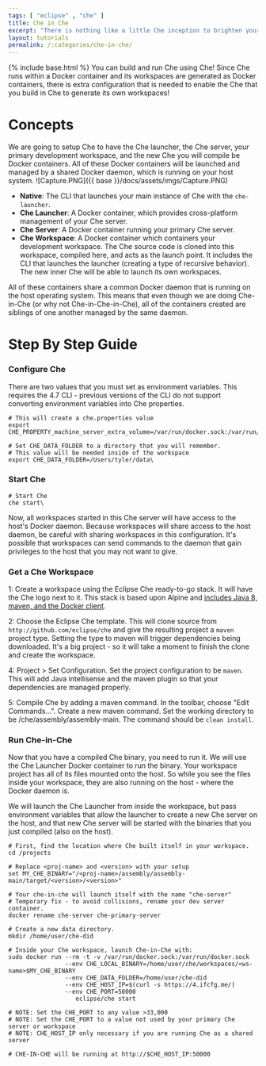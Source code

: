 ```yaml
---
tags: [ "eclipse" , "che" ]
title: Che in Che
excerpt: "There is nothing like a little Che inception to brighten your day."
layout: tutorials
permalink: /:categories/che-in-che/
---
```

{% include base.html %}
You can build and run Che using Che!  Since Che runs within a Docker container and its workspaces are generated as Docker containers, there is extra configuration that is needed to enable the Che that you build in Che to generate its own workspaces!
# Concepts  
We are going to setup Che to have the Che launcher, the Che server, your primary development workspace, and the new Che you will compile be Docker containers. All of these Docker containers will be launched and managed by a shared Docker daemon, which is running on your host system.
![Capture.PNG]({{ base }}/docs/assets/imgs/Capture.PNG)
* **Native**: The CLI that launches your main instance of Che with the `che-launcher`.
* **Che Launcher**: A Docker container, which provides cross-platform management of your Che server.
* **Che Server**: A Docker container running your primary Che server.
* **Che Workspace**: A Docker container which containers your development workspace. The Che source code is cloned into this workspace, compiled here, and acts as the launch point. It includes the CLI that launches the launcher (creating a type of recursive behavior). The new inner Che will be able to launch its own workspaces.

All of these containers share a common Docker daemon that is running on the host operating system. This means that even though we are doing Che-in-Che (or why not Che-in-Che-in-Che), all of the containers created are siblings of one another managed by the same daemon.
# Step By Step Guide  
### Configure Che
There are two values that you must set as environment variables. This requires the 4.7 CLI - previous versions of the CLI do not support converting environment variables into Che properties.
```text  
# This will create a che.properties value
export CHE_PROPERTY_machine_server_extra_volume=/var/run/docker.sock:/var/run/docker.sock

# Set CHE_DATA_FOLDER to a directory that you will remember.
# This value will be needed inside of the workspace
export CHE_DATA_FOLDER=/Users/tyler/data\
```
### Start Che
```shell  
# Start Che
che start\
```
Now, all workspaces started in this Che server will have access to the host's Docker daemon. Because workspaces will share access to the host daemon, be careful with sharing workspaces in this configuration. It's possible that workspaces can send commands to the daemon that gain privileges to the host that you may not want to give.

### Get a Che Workspace
1: Create a workspace using the Eclipse Che ready-to-go stack. It will have the Che logo next to it. This stack is based upon Alpine and [includes Java 8, maven, and the Docker client](https://github.com/eclipse/che-dockerfiles/tree/master/recipes/alpine_jdk8).

2: Choose the Eclipse Che template. This will clone source from `http://github.com/eclipse/che` and give the resulting project a `maven` project type. Setting the type to maven will trigger dependencies being downloaded. It's a big project - so it will take a moment to finish the clone and create the workspace.

4: Project > Set Configuration.  Set the project configuration to be `maven`. This will add Java intellisense and the maven plugin so that your dependencies are managed properly.

5:  Compile Che by adding a maven command.  In the toolbar, choose "Edit Commands...".  Create a new maven command.  Set the working directory to be /che/assembly/assembly-main.  The command should be `clean install`.

### Run Che-in-Che
Now that you have a compiled Che binary, you need to run it.  We will use the Che Launcher Docker container to run the binary. Your workspace project has all of its files mounted onto the host. So while you see the files inside your workspace, they are also running on the host - where the Docker daemon is.

We will launch the Che Launcher from inside the workspace, but pass environment variables that allow the launcher to create a new Che server on the host, and that new Che server will be started with the binaries that you just compiled (also on the host).
```shell  
# First, find the location where Che built itself in your workspace.
cd /projects

# Replace <proj-name> and <version> with your setup
set MY_CHE_BINARY="/<proj-name>/assembly/assembly-main/target/<version>/<version>"

# Your che-in-che will launch itself with the name "che-server"
# Temporary fix - to avoid collisions, rename your dev server container.
docker rename che-server che-primary-server

# Create a new data directory.
mkdir /home/user/che-did

# Inside your Che workspace, launch Che-in-Che with:
sudo docker run --rm -t -v /var/run/docker.sock:/var/run/docker.sock
                --env CHE_LOCAL_BINARY=/home/user/che/workspaces/<ws-name>$MY_CHE_BINARY
                --env CHE_DATA_FOLDER=/home/user/che-did
                --env CHE_HOST_IP=$(curl -s https://4.ifcfg.me/)
                --env CHE_PORT=50000
                   eclipse/che start

# NOTE: Set the CHE_PORT to any value >33,000
# NOTE: Set the CHE_PORT to a value not used by your primary Che server or workspace
# NOTE: CHE_HOST_IP only necessary if you are running Che as a shared server

# CHE-IN-CHE will be running at http://$CHE_HOST_IP:50000
```
